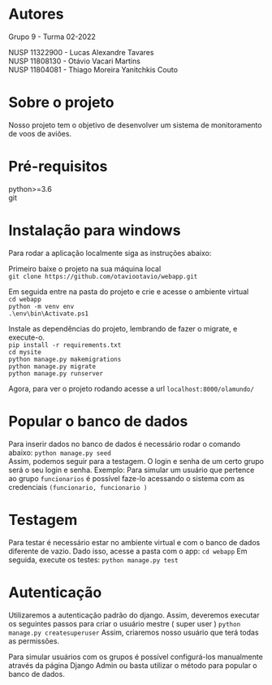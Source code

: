 # Autores

Grupo 9 - Turma 02-2022

NUSP 11322900 - Lucas Alexandre Tavares \
NUSP 11808130 - Otávio Vacari Martins \
NUSP 11804081 - Thiago Moreira Yanitchkis Couto

# Sobre o projeto

Nosso projeto tem o objetivo de desenvolver um sistema de monitoramento de voos de aviões.

# Pré-requisitos

python>=3.6 \
git

# Instalação para windows

Para rodar a aplicação localmente siga as instruções abaixo:

Primeiro baixe o projeto na sua máquina local\
```git clone https://github.com/otaviootavio/webapp.git```

Em seguida entre na pasta do projeto e crie e acesse o ambiente virtual \
```cd webapp```\
```python -m venv env```\
```.\env\bin\Activate.ps1```

Instale as dependências do projeto, lembrando de fazer o migrate, e execute-o.\
```pip install -r requirements.txt```\
```cd mysite```\
```python manage.py makemigrations```\
```python manage.py migrate```\
```python manage.py runserver```

Agora, para ver o projeto rodando acesse a url ```localhost:8000/olamundo/```

# Popular o banco de dados
Para inserir dados no banco de dados é necessário rodar o comando abaixo:
```python manage.py seed```\
Assim, podemos seguir para a testagem. O login e senha de um certo grupo será o seu login e senha. Exemplo: Para simular um usuário que pertence ao grupo ```funcionarios``` é possível faze-lo acessando o sistema com as credenciais ```(funcionario, funcionario )```

# Testagem
Para testar é necessário estar no ambiente virtual e com o banco de dados diferente de vazio. Dado isso, acesse a pasta com o app:
```cd webapp```
Em seguida, execute os testes:
```python manage.py test```

# Autenticação

Utilizaremos a autenticação padrão do django. Assim, deveremos executar os seguintes passos para criar o usuário mestre ( super user )
```python manage.py createsuperuser```
Assim, criaremos nosso usuário que terá todas as permissões.

Para simular usuários com os grupos é possível configurá-los manualmente através da página Django Admin ou basta utilizar o método para popular o banco de dados.